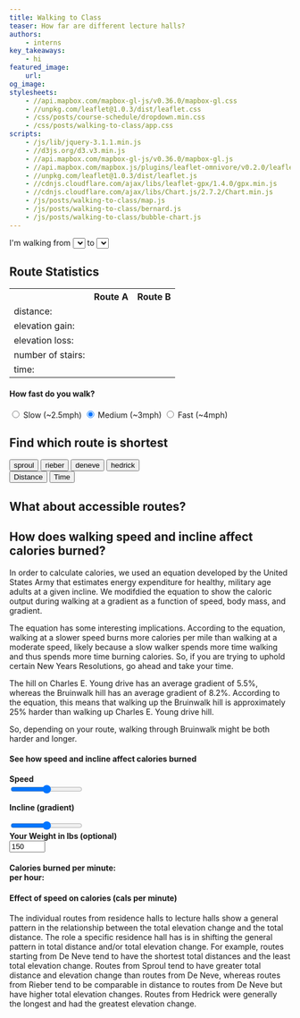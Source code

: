 ```yaml
---
title: Walking to Class
teaser: How far are different lecture halls?
authors:
    - interns
key_takeaways:
    - hi
featured_image:
    url:
og_image:
stylesheets:
    - //api.mapbox.com/mapbox-gl-js/v0.36.0/mapbox-gl.css
    - //unpkg.com/leaflet@1.0.3/dist/leaflet.css
    - /css/posts/course-schedule/dropdown.min.css
    - /css/posts/walking-to-class/app.css
scripts:
    - /js/lib/jquery-3.1.1.min.js
    - //d3js.org/d3.v3.min.js
    - //api.mapbox.com/mapbox-gl-js/v0.36.0/mapbox-gl.js
    - //api.mapbox.com/mapbox.js/plugins/leaflet-omnivore/v0.2.0/leaflet-omnivore.min.js
    - //unpkg.com/leaflet@1.0.3/dist/leaflet.js
    - //cdnjs.cloudflare.com/ajax/libs/leaflet-gpx/1.4.0/gpx.min.js
    - //cdnjs.cloudflare.com/ajax/libs/Chart.js/2.7.2/Chart.min.js
    - /js/posts/walking-to-class/map.js
    - /js/posts/walking-to-class/bernard.js
    - /js/posts/walking-to-class/bubble-chart.js
---
```




<div id="dropdowns">
        <span>I'm walking from </span>
        <select class="ui search selection dropdown" id="start_location"></select>
        <span> to </span>
        <select class="ui search selection dropdown" id="end_location"></select>
</div>
<div id="mapid"></div>
<div id="stats">
    <h2>Route Statistics</h2>
    <table id="stats_table"> 
        <tr> 
            <th></th>
            <th id="route_A">Route A</th>
            <th id="route_B">Route B</th>
        </tr>
        <tr>
            <td class="header_cell">distance:</td>
            <td id="dist_A"></td>
            <td id="dist_B"></td>
        </tr>
        <tr> 
            <td class="header_cell">elevation gain:</td>
            <td id="gain_A"></td>
            <td id="gain_B"></td>
        </tr>
        <tr> 
            <td class="header_cell">elevation loss:</td>
            <td id="loss_A"></td>
            <td id="loss_B"></td>
        </tr>
        <tr> 
            <td class="header_cell">number of stairs:</td>
            <td id="stairs_A"></td>
            <td id="stairs_B"></td>
        </tr>
        <tr> 
            <td class="header_cell">time:</td>
            <td id="time_A"></td>
            <td id="time_B"></td>
        </tr>
    </table>
    <h4>How fast do you walk?</h4>
    <div class="btn-group" data-toggle="buttons">
        <input type="radio" id="slow" name="speed" value="24">
        <label class="btn" for="slow">Slow (~2.5mph)</label>
        <input type="radio" id="medium" name="speed" value="20" checked>
        <label class="btn" for="medium">Medium (~3mph)</label>
        <input type="radio" id="fast" name="speed" value="15">
        <label class="btn" for="fast">Fast (~4mph)</label>
    </div>
</div>



<h2>Find which route is shortest</h2>
<div class='chartcont'>
<div id='start'>
<button value='0' class='selected'>sproul</button>
<button value='10'>rieber</button>
<button value='20'>deneve</button>
<button value='30'>hedrick</button>
</div>
<div id='compare'>
<button value='10' class='selected'>Distance</button>
<button value='20'>Time</button>
</div>
<div id='chart0'>
<canvas id="chart" style='height: 80vh;'></canvas>
</div>
</div>


<h2>What about accessible routes?</h2>

<p>

</p>


<h2>How does walking speed and incline affect calories burned?</h2>

<div id='whole'>

<div id='description'>
<p>In order to calculate calories, we used an equation developed by the United States Army that estimates energy expenditure for healthy, military age adults at a given incline. We modifdied the equation to show the caloric output during walking at a gradient as a function of speed, body mass, and gradient. </p>

<p>The equation has some interesting implications. According to the equation, walking at a slower speed burns more calories per mile than walking at a moderate speed, likely because a slow walker spends more time walking and thus spends more time burning calories. So, if you are trying to uphold certain New Years Resolutions, go ahead and take your time. </p>

<p>The hill on Charles E. Young drive has an average gradient of 5.5%, whereas the Bruinwalk hill has an average gradient of 8.2%. According to the equation, this means that walking up the Bruinwalk hill is approximately 25% harder than walking up Charles E. Young drive hill. </p>

<p>So, depending on your route, walking through Bruinwalk might be both harder and longer.</p>

</div>

<div id='sliderholder'>

<h4>See how speed and incline affect calories burned</h4>

<div id='top'>
<div id='sliders'>
<b>Speed</b>
<div id='speedvalue'></div>
<input class='slider' id='speedslider' type="range" min=".90" max="1.80" value="1.35" step='0.05'>

<b>Incline (gradient)</b>
<div id='inclinevalue'></div>
<input class='slider' id='inclineslider' type="range" min="-10" max="10" value="0" step='.5'>
</div>

<div id='wait'>
<div><b>Your Weight in lbs (optional)</b></div>
<input id='weight' type='number' min='0' max='500' value='150'>
</div>


</div>

<div id='cals'>
<h4>Calories burned per minute:&nbsp;&nbsp;&nbsp;&nbsp;&nbsp;<span id='calories'></span><br>per hour: <span id='calories2'></span></h4>
</div>

</div>

</div>

<div id='interactive'>



<div class='chartholder'>
<h4>Effect of speed on calories (cals per minute)</h4>
<div class='chartcont0'>
<canvas id='speedchart'></canvas>
</div>
</div>


</div>





<canvas id="bubble-chart" width="800" height="800"></canvas>

<p>The individual routes from residence halls to lecture halls show a general pattern in the relationship between the total elevation change and the total distance. The role a specific residence hall has is in shifting the general pattern in total distance and/or total elevation change. For example, routes starting from De Neve tend to have the shortest total distances and the least total elevation change. Routes from Sproul tend to have greater total distance and elevation change than routes from De Neve, whereas routes from Rieber tend to be comparable in distance to routes from De Neve but have higher total elevation changes. Routes from Hedrick were generally the longest and had the greatest elevation change.</p>
